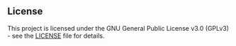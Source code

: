## License

This project is licensed under the GNU General Public License v3.0 (GPLv3) - see the [LICENSE](LICENSE) file for details.
